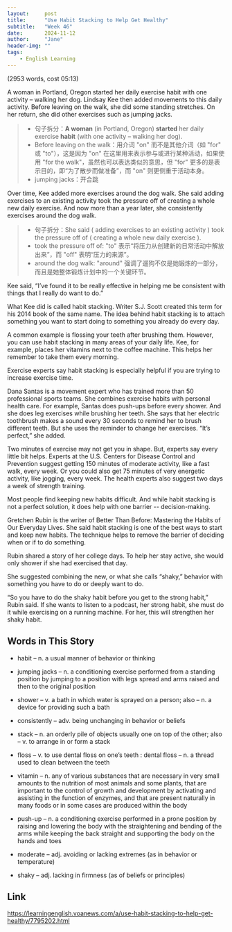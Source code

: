 ```yaml
---
layout:     post
title:      "Use Habit Stacking to Help Get Healthy"
subtitle:   "Week 46"
date:       2024-11-12
author:     "Jane"
header-img: ""
tags:
    - English Learning
---
```


(2953 words, cost 05:13)

A woman in Portland, Oregon started her daily exercise habit with one activity – walking her dog. Lindsay Kee then added movements to this daily activity. Before leaving on the walk, she did some standing stretches. On her return, she did other exercises such as jumping jacks.

> - 句子拆分：**A woman** (in Portland, Oregon) **started** her daily exercise **habit** (with one activity – walking her dog). 
> - Before leaving on the walk：用介词 "on" 而不是其他介词（如 "for" 或 "to"），这是因为 "on" 在这里用来表示参与或进行某种活动，如果使用 "for the walk"，虽然也可以表达类似的意思，但 "for" 更多的是表示目的，即“为了散步而做准备”，而 "on" 则更侧重于活动本身。
> - jumping jacks：开合跳

Over time, Kee added more exercises around the dog walk. She said adding exercises to an existing activity took the pressure off of creating a whole new daily exercise. And now more than a year later, she consistently exercises around the dog walk.

>- 句子拆分：She said ( adding exercises to an existing activity ) took the pressure off of ( creating a whole new daily exercise ).
> - took the pressure off of: "to" 表示“将压力从创建新的日常活动中解放出来”，而 "off" 表明“压力的来源”。
> - around the dog walk: "around" 强调了遛狗不仅是她锻炼的一部分，而且是她整体锻炼计划中的一个关键环节。

Kee said, “I’ve found it to be really effective in helping me be consistent with things that I really do want to do.”

What Kee did is called habit stacking. Writer S.J. Scott created this term for his 2014 book of the same name. The idea behind habit stacking is to attach something you want to start doing to something you already do every day.

A common example is flossing your teeth after brushing them. However, you can use habit stacking in many areas of your daily life. Kee, for example, places her vitamins next to the coffee machine. This helps her remember to take them every morning.

Exercise experts say habit stacking is especially helpful if you are trying to increase exercise time.

Dana Santas is a movement expert who has trained more than 50 professional sports teams. She combines exercise habits with personal health care. For example, Santas does push-ups before every shower. And she does leg exercises while brushing her teeth. She says that her electric toothbrush makes a sound every 30 seconds to remind her to brush different teeth. But she uses the reminder to change her exercises. “It’s perfect,” she added.

Two minutes of exercise may not get you in shape. But, experts say every little bit helps. Experts at the U.S. Centers for Disease Control and Prevention suggest getting 150 minutes of moderate activity, like a fast walk, every week. Or you could also get 75 minutes of very energetic activity, like jogging, every week. The health experts also suggest two days a week of strength training.

Most people find keeping new habits difficult. And while habit stacking is not a perfect solution, it does help with one barrier -- decision-making.

Gretchen Rubin is the writer of Better Than Before: Mastering the Habits of Our Everyday Lives. She said habit stacking is one of the best ways to start and keep new habits. The technique helps to remove the barrier of deciding when or if to do something.

Rubin shared a story of her college days. To help her stay active, she would only shower if she had exercised that day.

She suggested combining the new, or what she calls “shaky,” behavior with something you have to do or deeply want to do.

“So you have to do the shaky habit before you get to the strong habit,” Rubin said. If she wants to listen to a podcast, her strong habit, she must do it while exercising on a running machine. For her, this will strengthen her shaky habit.

## Words in This Story
- habit – n. a usual manner of behavior or thinking

- jumping jacks – n. a conditioning exercise performed from a standing position by jumping to a position with legs spread and arms raised and then to the original position

- shower – v. a bath in which water is sprayed on a person; also – n. a device for providing such a bath

- consistently – adv. being unchanging in behavior or beliefs

- stack – n. an orderly pile of objects usually one on top of the other; also – v. to arrange in or form a stack

- floss – v. to use dental floss on one’s teeth : dental floss – n. a thread used to clean between the teeth

- vitamin – n. any of various substances that are necessary in very small amounts to the nutrition of most animals and some plants, that are important to the control of growth and development by activating and assisting in the function of enzymes, and that are present naturally in many foods or in some cases are produced within the body

- push-up – n. a conditioning exercise performed in a prone position by raising and lowering the body with the straightening and bending of the arms while keeping the back straight and supporting the body on the hands and toes

- moderate – adj. avoiding or lacking extremes (as in behavior or temperature)

- shaky – adj. lacking in firmness (as of beliefs or principles)

## Link
https://learningenglish.voanews.com/a/use-habit-stacking-to-help-get-healthy/7795202.html